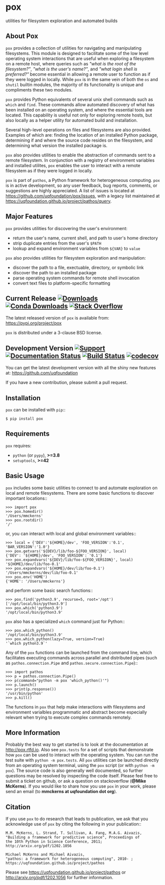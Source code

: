 pox
===
utilities for filesystem exploration and automated builds

About Pox
---------
``pox`` provides a collection of utilities for navigating and manipulating
filesystems. This module is designed to facilitate some of the low level
operating system interactions that are useful when exploring a filesystem
on a remote host, where queries such as *"what is the root of the filesystem?"*,
*"what is the user's name?"*, and *"what login shell is preferred?"* become
essential in allowing a remote user to function as if they were logged in
locally. While ``pox`` is in the same vein of both the ``os`` and ``shutil``
builtin modules, the majority of its functionality is unique and compliments
these two modules.

``pox`` provides Python equivalents of several unix shell commands such as
``which`` and ``find``. These commands allow automated discovery of what has
been installed on an operating system, and where the essential tools are
located. This capability is useful not only for exploring remote hosts,
but also locally as a helper utility for automated build and installation.

Several high-level operations on files and filesystems are also provided.
Examples of which are: finding the location of an installed Python package,
determining if and where the source code resides on the filesystem, and
determining what version the installed package is.

``pox`` also provides utilities to enable the abstraction of commands sent
to a remote filesystem.  In conjunction with a registry of environment
variables and installed utilites, ``pox`` enables the user to interact with
a remote filesystem as if they were logged in locally. 

``pox`` is part of ``pathos``, a Python framework for heterogeneous computing.
``pox`` is in active development, so any user feedback, bug reports, comments,
or suggestions are highly appreciated.  A list of issues is located at https://github.com/uqfoundation/pox/issues, with a legacy list maintained at https://uqfoundation.github.io/project/pathos/query.


Major Features
--------------
``pox`` provides utilities for discovering the user's environment:

* return the user's name, current shell, and path to user's home directory
* strip duplicate entries from the user's ``$PATH``
* lookup and expand environment variables from ``${VAR}`` to ``value``

``pox`` also provides utilities for filesystem exploration and manipulation:

* discover the path to a file, exectuable, directory, or symbolic link 
* discover the path to an installed package
* parse operating system commands for remote shell invocation
* convert text files to platform-specific formatting


Current Release
[![Downloads](https://static.pepy.tech/personalized-badge/pox?period=total&units=international_system&left_color=grey&right_color=blue&left_text=pypi%20downloads)](https://pepy.tech/project/pox)
[![Conda Downloads](https://img.shields.io/conda/dn/conda-forge/pox?color=blue&label=conda%20downloads)](https://anaconda.org/conda-forge/pox)
[![Stack Overflow](https://img.shields.io/badge/stackoverflow-get%20help-black.svg)](https://stackoverflow.com/questions/tagged/pathos)
---------------
The latest released version of ``pox`` is available from:
    https://pypi.org/project/pox

``pox`` is distributed under a 3-clause BSD license.


Development Version
[![Support](https://img.shields.io/badge/support-the%20UQ%20Foundation-purple.svg?style=flat&colorA=grey&colorB=purple)](http://www.uqfoundation.org/pages/donate.html)
[![Documentation Status](https://readthedocs.org/projects/pox/badge/?version=latest)](https://pox.readthedocs.io/en/latest/?badge=latest)
[![Build Status](https://app.travis-ci.com/uqfoundation/pox.svg?label=build&logo=travis&branch=master)](https://app.travis-ci.com/github/uqfoundation/pox)
[![codecov](https://codecov.io/gh/uqfoundation/pox/branch/master/graph/badge.svg)](https://codecov.io/gh/uqfoundation/pox)
-------------------
You can get the latest development version with all the shiny new features at:
    https://github.com/uqfoundation

If you have a new contribution, please submit a pull request.


Installation
------------
``pox`` can be installed with ``pip``::

    $ pip install pox


Requirements
------------
``pox`` requires:

* ``python`` (or ``pypy``), **>=3.8**
* ``setuptools``, **>=42**


Basic Usage
-----------
``pox`` includes some basic utilities to connect to and automate exploration
on local and remote filesystems. There are some basic functions to discover
important locations::

    >>> import pox
    >>> pox.homedir()
    '/Users/mmckerns'
    >>> pox.rootdir()
    '/'

or, you can interact with local and global environment variables::

    >>> local = {'DEV':'${HOME}/dev', 'FOO_VERSION':'0.1', 'BAR_VERSION':'1.0'}
    >>> pox.getvars('${DEV}/lib/foo-${FOO_VERSION}', local)
    {'DEV': '${HOME}/dev', 'FOO_VERSION': '0.1'}
    >>> pox.expandvars('${DEV}/lib/foo-${FOO_VERSION}', local)
    '${HOME}/dev/lib/foo-0.1'
    >>> pox.expandvars('${HOME}/dev/lib/foo-0.1')
    '/Users/mmckerns/dev/lib/foo-0.1'
    >>> pox.env('HOME')
    {'HOME': '/Users/mmckerns'}

and perform some basic search functions::

    >>> pox.find('python3.9', recurse=5, root='/opt')
    ['/opt/local/bin/python3.9']
    >>> pox.which('python3.9')
    '/opt/local/bin/python3.9'

``pox`` also has a specialized `which` command just for Python::

    >>> pox.which_python()
    '/opt/local/bin/python3.9'
    >>> pox.which_python(lazy=True, version=True)
    '`which python3.9`'

Any of the ``pox`` functions can be launched from the command line,
which facilitates executing commands across parallel and distributed pipes
(such as `pathos.connection.Pipe` and `pathos.secure.connection.Pipe`)::

    >>> import pathos
    >>> p = pathos.connection.Pipe()
    >>> p(command="python -m pox 'which_python()'")
    >>> p.launch()
    >>> print(p.response())
    '/usr/bin/python'
    >>> p.kill()

The functions in ``pox`` that help make interactions with filesystems and
environment varialbles programmatic and abstract become especially relevant
when trying to execute complex commands remotely. 


More Information
----------------
Probably the best way to get started is to look at the documentation at
http://pox.rtfd.io. Also see ``pox.tests`` for a set of scripts that demonstrate
how ``pox`` can be used to interact with the operating system. You can run the
test suite with ``python -m pox.tests``.  All ``pox`` utilities
can be launched directly from an operating system terminal, using the ``pox``
script (or with ``python -m pox``).  The source code is also generally well
documented, so further questions may be resolved by inspecting the code
itself.  Please feel free to submit a ticket on github, or ask a
question on stackoverflow (**@Mike McKerns**).
If you would like to share how you use ``pox`` in your work, please send an
email (to **mmckerns at uqfoundation dot org**).


Citation
--------
If you use ``pox`` to do research that leads to publication, we ask that you
acknowledge use of ``pox`` by citing the following in your publication::

    M.M. McKerns, L. Strand, T. Sullivan, A. Fang, M.A.G. Aivazis,
    "Building a framework for predictive science", Proceedings of
    the 10th Python in Science Conference, 2011;
    http://arxiv.org/pdf/1202.1056

    Michael McKerns and Michael Aivazis,
    "pathos: a framework for heterogeneous computing", 2010- ;
    https://uqfoundation.github.io/project/pathos

Please see https://uqfoundation.github.io/project/pathos or
http://arxiv.org/pdf/1202.1056 for further information.

